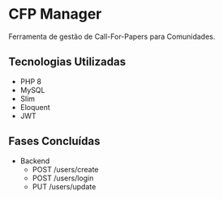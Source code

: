 # CFP Manager
Ferramenta de gestão de Call-For-Papers para Comunidades.

## Tecnologias Utilizadas
- PHP 8
- MySQL
- Slim
- Eloquent
- JWT

## Fases Concluídas

- Backend
  - POST /users/create
  - POST /users/login
  - PUT /users/update